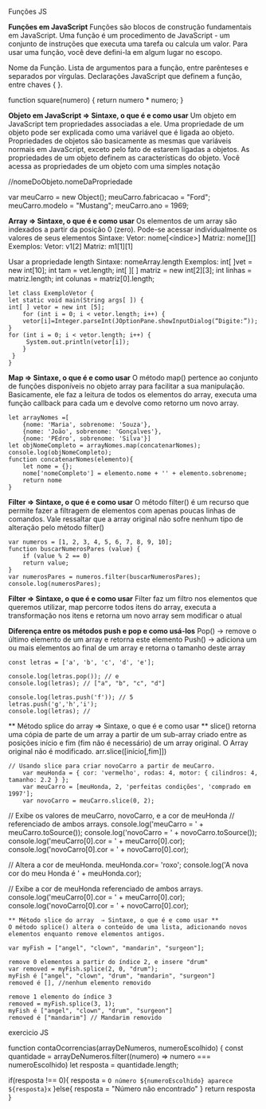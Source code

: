 Funções JS

**Funções em JavaScript**
Funções são blocos de construção fundamentais em JavaScript. Uma função é um procedimento de JavaScript - um conjunto de instruções que executa uma tarefa ou calcula um valor. Para usar uma função, você deve defini-la em algum lugar no escopo.

Nome da Função.
Lista de argumentos para a função, entre parênteses e separados por vírgulas.
Declarações JavaScript que definem a função, entre chaves { }. 
 

function square(numero) {
  return numero * numero;
}

**Objeto em JavaScript ⇒ Sintaxe, o que é e como usar**
 Um objeto em JavaScript tem propriedades associadas a ele. Uma propriedade de um objeto pode ser explicada como uma variável que é ligada ao objeto. Propriedades de objetos são basicamente as mesmas que variáveis normais em JavaScript, exceto pelo fato de estarem ligadas a objetos. As propriedades de um objeto definem as características do objeto. Você acessa as propriedades de um objeto com uma simples notação

//nomeDoObjeto.nomeDaPropriedade

var meuCarro = new Object();
meuCarro.fabricacao = "Ford";
meuCarro.modelo = "Mustang";
meuCarro.ano = 1969;

**Array  ⇒ Sintaxe, o que é e como usar**
Os elementos de um array são indexados a
partir da posição 0 (zero).
Pode-se acessar individualmente os valores de
seus elementos
Sintaxe:
    Vetor: nome[<índice>]
    Matriz: nome[<linha>][<coluna>]
Exemplos:
    Vetor: v1[2]
    Matriz: m1[1][1]    

Usar a propriedade length
Sintaxe: nomeArray.length
Exemplos:
    int[ ]vet = new int[10];
    int tam = vet.length;
    int[ ][ ] matriz = new int[2][3];
    int linhas = matriz.length;
    int colunas = matriz[0].length;

    let class ExemploVetor {
    let static void main(String args[ ]) {
    int[ ] vetor = new int [5];
        for (int i = 0; i < vetor.length; i++) {
        vetor[i]=Integer.parseInt(JOptionPane.showInputDialog(“Digite:”));
    }
    for (int i = 0; i < vetor.length; i++) {
         System.out.println(vetor[i]);
        }
     }
    }

**Map  ⇒ Sintaxe, o que é e como usar**
 O método map() pertence ao conjunto de funções disponíveis no objeto array para facilitar a sua manipulação. Basicamente, ele faz a leitura de todos os elementos do array, executa uma função callback para cada um e devolve como retorno um novo array.

    let arrayNomes =[
        {nome: 'Maria', sobrenome: 'Souza'},
        {nome: 'João', sobrenome: 'Gonçalves'},
        {nome: 'PEdro', sobrenome: 'Silva'}]
    let objNomeCompleto = arrayNomes.map(concatenarNomes);
    console.log(objNomeCompleto);
    function concatenarNomes(elemento){
        let nome = {};
        nome['nomeCompleto'] = elemento.nome + '' + elemento.sobrenome;
        return nome
    }

**Filter  ⇒ Sintaxe, o que é e como usar**
 O método filter() é um recurso que permite fazer a filtragem de elementos com apenas poucas linhas de comandos. Vale ressaltar que a array original não sofre nenhum tipo de alteração pelo método filter()

    var numeros = [1, 2, 3, 4, 5, 6, 7, 8, 9, 10];
    function buscarNumerosPares (value) {
        if (value % 2 == 0) 
        return value;
    }
    var numerosPares = numeros.filter(buscarNumerosPares);
    console.log(numerosPares);

**Filter  ⇒ Sintaxe, o que é e como usar**
Filter faz um filtro nos elementos que queremos utilizar, map percorre todos itens do array, executa a transformação nos itens e retorna
um novo array sem modificar o atual

**Diferença entre os métodos push e pop e como usá-los**
Pop() -> remove o último elemento de um array e retorna este elemento
Push() -> adiciona um ou mais elementos ao final de um array e retorna o tamanho deste array

    const letras = ['a', 'b', 'c', 'd', 'e'];

    console.log(letras.pop()); // e
    console.log(letras); // ["a", "b", "c", "d"]

    console.log(letras.push('f')); // 5
    letras.push('g','h','i'); 
    console.log(letras); //

** Método splice do array  ⇒ Sintaxe, o que é e como usar **
    slice() retorna uma cópia de parte de um array a partir de um sub-array criado entre as posições início e fim (fim não é necessário) de um array original. O Array original não é modificado. arr.slice([início[,fim]])

    // Usando slice para criar novoCarro a partir de meuCarro.
        var meuHonda = { cor: 'vermelho', rodas: 4, motor: { cilindros: 4, tamanho: 2.2 } };
        var meuCarro = [meuHonda, 2, 'perfeitas condições', 'comprado em 1997'];
        var novoCarro = meuCarro.slice(0, 2);

// Exibe os valores de meuCarro, novoCarro, e a cor de meuHonda
//  referenciado de ambos arrays.
        console.log('meuCarro = ' + meuCarro.toSource());
        console.log('novoCarro = ' + novoCarro.toSource());
        console.log('meuCarro[0].cor = ' + meuCarro[0].cor);
        console.log('novoCarro[0].cor = ' + novoCarro[0].cor);

// Altera a cor de meuHonda.
    meuHonda.cor= 'roxo';
    console.log('A nova cor do meu Honda é ' + meuHonda.cor);

// Exibe a cor de meuHonda referenciado de ambos arrays.
    console.log('meuCarro[0].cor = ' + meuCarro[0].cor);
    console.log('novoCarro[0].cor = ' + novoCarro[0].cor);


    ** Método slice do array  ⇒ Sintaxe, o que é e como usar **
    O método splice() altera o conteúdo de uma lista, adicionando novos elementos enquanto remove elementos antigos.
    
    var myFish = ["angel", "clown", "mandarin", "surgeon"];

    remove 0 elementos a partir do índice 2, e insere "drum"
    var removed = myFish.splice(2, 0, "drum");
    myFish é ["angel", "clown", "drum", "mandarin", "surgeon"]
    removed é [], //nenhum elemento removido

    remove 1 elemento do índice 3
    removed = myFish.splice(3, 1);
    myFish é ["angel", "clown", "drum", "surgeon"]
    removed é ["mandarim"] // Mandarim removido




exercicio JS

function contaOcorrencias(arrayDeNumeros, numeroEscolhido) {
   const quantidade = arrayDeNumeros.filter((numero) => numero === numeroEscolhido)
  let resposta  = quantidade.length;

  if(resposta !== 0){
    resposta = `O número ${numeroEscolhido} aparece ${resposta}x`
    }else{
    resposta = "Número não encontrado"
  } return resposta
}